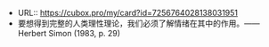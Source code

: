 - URL:: https://cubox.pro/my/card?id=7256764028138031951
- 要想得到完整的人类理性理论，我们必须了解情绪在其中的作用。——Herbert Simon (1983, p. 29)

